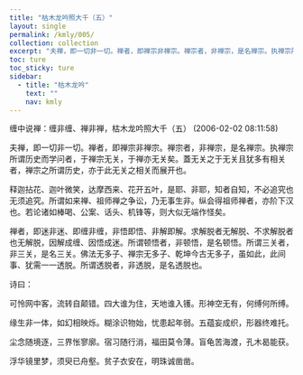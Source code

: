 ```yaml
---
title: "枯木龙吟照大千（五）"
layout: single
permalink: /kmly/005/
collection: collection
excerpt: "夫禅，即一切非一切。禅者，即禅宗非禅宗。禅宗者，非禅宗，是名禅宗。执禅宗所谓历史而学问者，于禅宗无关，于禅亦无关矣。蓋无关之于无关且犹多有相关者，禅宗之所谓历史，亦于此无关之相关而展开也。"
toc: ture
toc_sticky: ture
sidebar:
  - title: "枯木龙吟"
    text: ""
    nav: kmly
---
```


缠中说禅：缠非缠、禅非禅，枯木龙吟照大千（五） (2006-02-02 08:11:58) 

夫禅，即一切非一切。禅者，即禅宗非禅宗。禅宗者，非禅宗，是名禅宗。执禅宗所谓历史而学问者，于禅宗无关，于禅亦无关矣。蓋无关之于无关且犹多有相关者，禅宗之所谓历史，亦于此无关之相关而展开也。

释迦拈花、迦叶微笑，达摩西来、花开五叶，是耶、非耶，知者自知，不必追究也无须追究。所谓如来禅、祖师禅之争讼，乃无事生非。纵会得祖师禅者，亦阶下汉也。若论诸如棒喝、公案、话头、机锋等，则大似无端作怪矣。

禅者，即迷非迷、即缠非缠，非悟即悟、非解即解。求解脱者无解脱、不求解脱者也无解脱，因解成缠、因悟成迷。所谓顿悟者，非顿悟，是名顿悟。所谓三关者，非三关，是名三关。佛法无多子、禅宗无多子、乾坤今古无多子，虽如此，此间事、犹需一一透脱。所谓透脱者，非透脱，是名透脱也。

诗曰：

可怜网中客，流转自颠错。四大谁为住，天地谁入镬。形神空无有，何缚何所缚。

缘生非一体，如幻相映烁。糊涂识物始，忧患起年弱。五蕴妄成织，形器终难托。

尘念随境逐，三界怅寥廓。宿习随行消，福田莫令薄。盲龟苦海渡，孔木曷能获。

浮华镜里梦，须臾已舟壑。贫子衣安在，明珠诚凿凿。